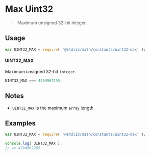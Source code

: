 # Max Uint32

> Maximum unsigned 32-bit integer.

<section class="usage">

## Usage

``` javascript
var UINT32_MAX = require( '@stdlib/math/constants/uint32-max' );
```

#### UINT32_MAX

Maximum unsigned 32-bit `integer`. 

``` javascript
UINT32_MAX === 4294967295;
```

<!-- </usage> -->


<section class="notes">

## Notes

* `UINT32_MAX` is the maximum `array` length.

<!-- </notes> -->


<section class="examples">

## Examples

<!-- TODO: better example -->

``` javascript
var UINT32_MAX = require( '@stdlib/math/constants/uint32-max' );

console.log( UINT32_MAX );
// => 4294967295
```

<!-- </examples -->


<section class="links">

<!-- </links> -->
